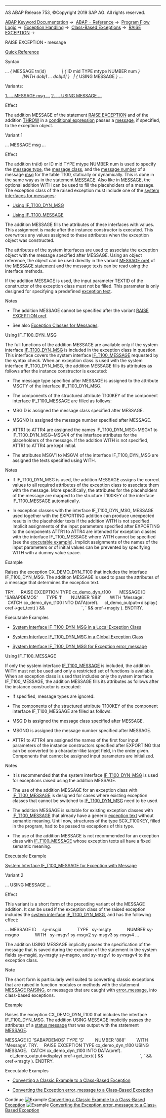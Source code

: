   

* * *

AS ABAP Release 753, ©Copyright 2019 SAP AG. All rights reserved.

[ABAP Keyword Documentation](javascript:call_link\('abenabap.htm'\)) →  [ABAP − Reference](javascript:call_link\('abenabap_reference.htm'\)) →  [Program Flow Logic](javascript:call_link\('abenabap_flow_logic.htm'\)) →  [Exception Handling](javascript:call_link\('abenabap_exceptions.htm'\)) →  [Class-Based Exceptions](javascript:call_link\('abenexceptions.htm'\)) →  [RAISE EXCEPTION](javascript:call_link\('abapraise_exception_class.htm'\)) → 

RAISE EXCEPTION - message

[Quick Reference](javascript:call_link\('abapraise_exception_shortref.htm'\))

Syntax

... *{* MESSAGE tn(id)
            *|* *{* ID mid TYPE mtype NUMBER num *}*
              *\[*WITH dobj1 ... dobj4*\]* *}*
  *|* *{* USING MESSAGE *}* ...

Variants:

[1\. ... MESSAGE msg ...](#!ABAP_VARIANT_1@1@)
[2\. ... USING MESSAGE ...](#!ABAP_VARIANT_2@2@)

Effect

The addition MESSAGE of the statement [RAISE EXCEPTION](javascript:call_link\('abapraise_exception_class.htm'\)) and of the addition [THROW](javascript:call_link\('abenconditional_expression_result.htm'\)) in a [conditional expression](javascript:call_link\('abenconditional_expressions.htm'\)) passes a [message](javascript:call_link\('abenmessage_glosry.htm'\) "Glossary Entry"), if specified, to the exception object.

Variant 1

... MESSAGE msg ...

Effect

The addition tn(id) or ID mid TYPE mtype NUMBER num is used to specify the [message type](javascript:call_link\('abenmessage_type_glosry.htm'\) "Glossary Entry"), the [message class](javascript:call_link\('abenmessage_class_glosry.htm'\) "Glossary Entry"), and the [message number](javascript:call_link\('abenmessage_number_glosry.htm'\) "Glossary Entry") of a message [msg](javascript:call_link\('abapmessage_msg.htm'\)) for the table T100, statically or dynamically. This is done in the same way as in the statement [MESSAGE](javascript:call_link\('abapmessage.htm'\)). Also like in [MESSAGE](javascript:call_link\('abapmessage.htm'\)), the optional addition WITH can be used to fill the placeholders of a message. The exception class of the raised exception must include one of the [system interfaces for messages](javascript:call_link\('abenmessage_interfaces.htm'\)):

-   [Using IF\_T100\_DYN\_MSG](#@@ITOC@@ABAPRAISE_EXCEPTION_MESSAGE_1)

-   [Using IF\_T100\_MESSAGE](#@@ITOC@@ABAPRAISE_EXCEPTION_MESSAGE_2)

The addition MESSAGE fills the attributes of these interfaces with values. This assignment is made after the instance constructor is executed. This overwrites any values assigned to these attributes when the exception object was constructed.

The attributes of the system interfaces are used to associate the exception object with the message specified after MESSAGE. Using an object reference, the object can be used directly in the variant [MESSAGE oref](javascript:call_link\('abapmessage_msg.htm'\)) of the [MESSAGE statement](javascript:call_link\('abapmessage.htm'\)) and the message texts can be read using the interface methods.

If the addition MESSAGE is used, the input parameter TEXTID of the constructor of the exception class must not be filled. This parameter is only designed for specifying a predefined [exception text](javascript:call_link\('abenexception_texts.htm'\)).

Notes

-   The addition MESSAGE cannot be specified after the variant [RAISE EXCEPTION oref](javascript:call_link\('abapraise_exception_class.htm'\)).
    
-   See also [Exception Classes for Messages](javascript:call_link\('abenmessage_exceptions.htm'\)).
    

Using IF\_T100\_DYN\_MSG

The full functions of the addition MESSAGE are available only if the system interface [IF\_T100\_DYN\_MSG](javascript:call_link\('abenif_t100_dyn_msg.htm'\)) is included in the exception class in question. This interface covers the system interface [IF\_T100\_MESSAGE](javascript:call_link\('abenif_t100_message.htm'\)) requested by the syntax check. When an exception class is used with the system interface IF\_T100\_DYN\_MSG, the addition MESSAGE fills its attributes as follows after the instance constructor is executed:

-   The message type specified after MESSAGE is assigned to the attribute MSGTY of the interface IF\_T100\_DYN\_MSG.
    
-   The components of the structured attribute T100KEY of the component interface IF\_T100\_MESSAGE are filled as follows:
    

-   MSGID is assigned the message class specified after MESSAGE.

-   MSGNO is assigned the message number specified after MESSAGE.

-   ATTR1 to ATTR4 are assigned the names IF\_T100\_DYN\_MSG~MSGV1 to IF\_T100\_DYN\_MSG~MSGV4 of the interface attributes for the placeholders of the message. If the addition WITH is not specified, ATTR1 to ATTR4 are kept initial.

-   The attributes MSGV1 to MSGV4 of the interface IF\_T100\_DYN\_MSG are assigned the texts specified using WITH.
    

Notes

-   If IF\_T100\_DYN\_MSG is used, the addition MESSAGE assigns the correct values to all required attributes of the exception class to associate them with the message. More specifically, the attributes for the placeholders of the message are mapped to the structure T100KEY of the interface IF\_T100\_MESSAGE automatically.
    
-   In exception classes with the interface IF\_T100\_DYN\_MSG, MESSAGE used together with the EXPORTING addition can produce unexpected results in the placeholder texts if the addition WITH is not specified. Implicit assignments of the input parameters specified after EXPORTING to the components ATTR1 to ATTR4 are intended for exception classes with the interface IF\_T100\_MESSAGE where WITH cannot be specified (see the [executable example](javascript:call_link\('abenmessage_interface_reuse_abexa.htm'\))). Implicit assignments of the names of the input parameters or of initial values can be prevented by specifying WITH with a dummy value space.
    

Example

Raises the exception CX\_DEMO\_DYN\_T100 that includes the interface IF\_T100\_DYN\_MSG. The addition MESSAGE is used to pass the attributes of a message that determines the exception text.

TRY.
    RAISE EXCEPTION TYPE cx\_demo\_dyn\_t100
      MESSAGE ID 'SABAPDEMOS'
      TYPE 'I'
      NUMBER '888'
      WITH 'Message'.
  CATCH cx\_demo\_dyn\_t100 INTO DATA(oref).
    cl\_demo\_output=>display( oref->get\_text( ) &&
                             \`, \` && oref->msgty ).
ENDTRY.

Executable Examples

-   [System Interface IF\_T100\_DYN\_MSG in a Local Exception Class](javascript:call_link\('abenraise_message_abexa.htm'\))
    
-   [System Interface IF\_T100\_DYN\_MSG in a Global Exception Class](javascript:call_link\('abenraise_message_global_abexa.htm'\))
    
-   [System Interface IF\_T100\_DYN\_MSG for Exception error\_message](javascript:call_link\('abenraise_error_message_abexa.htm'\))
    

Using IF\_T100\_MESSAGE

If only the system interface [IF\_T100\_MESSAGE](javascript:call_link\('abenif_t100_message.htm'\)) is included, the addition WITH must not be used and only a restricted set of functions is available. When an exception class is used that includes only the system interface IF\_T100\_MESSAGE, the addition MESSAGE fills its attributes as follows after the instance constructor is executed:

-   If specified, message types are ignored.
    
-   The components of the structured attribute T100KEY of the component interface IF\_T100\_MESSAGE are filled as follows:
    

-   MSGID is assigned the message class specified after MESSAGE.

-   MSGNO is assigned the message number specified after MESSAGE.

-   ATTR1 to ATTR4 are assigned the names of the first four input parameters of the instance constructors specified after EXPORTING that can be converted to a character-like target field, in the order given. Components that cannot be assigned input parameters are initialized.

Notes

-   It is recommended that the system interface [IF\_T100\_DYN\_MSG](javascript:call_link\('abenif_t100_dyn_msg.htm'\)) is used for exceptions raised using the addition MESSAGE.
    
-   The use of the addition MESSAGE for an exception class with [IF\_T100\_MESSAGE](javascript:call_link\('abenif_t100_message.htm'\)) is designed for cases where existing exception classes that cannot be switched to [IF\_T100\_DYN\_MSG](javascript:call_link\('abenif_t100_dyn_msg.htm'\)) need to be used.
    
-   The addition MESSAGE is suitable for existing exception classes with [IF\_T100\_MESSAGE](javascript:call_link\('abenif_t100_message.htm'\)) that already have a generic [exception text](javascript:call_link\('abenexception_texts.htm'\)) without semantic meaning. Until now, structures of the type SCX\_T100KEY, filled in the program, had to be passed to exceptions of this type.
    
-   The use of the addition MESSAGE is not recommended for an exception class with [IF\_T100\_MESSAGE](javascript:call_link\('abenif_t100_message.htm'\)) whose exception texts all have a fixed semantic meaning.
    

Executable Example

[System Interface IF\_T100\_MESSAGE for Exception with Message](javascript:call_link\('abenmessage_interface_reuse_abexa.htm'\))

Variant 2

... USING MESSAGE ...

Effect

This variant is a short form of the preceding variant of the MESSAGE addition. It can be used if the exception class of the raised exception includes the [system interface](javascript:call_link\('abenmessage_interfaces.htm'\)) [IF\_T100\_DYN\_MSG](javascript:call_link\('abenif_t100_dyn_msg.htm'\)), and has the following effect:

... MESSAGE ID     sy-msgid
            TYPE   sy-msgty
            NUMBER sy-msgno
            WITH   sy-msgv1 sy-msgv2 sy-msgv3 sy-msgv4 ...

The addition USING MESSAGE implicitly passes the specification of the message that is saved during the execution of the statement in the system fields sy-msgid, sy-msgty sy-msgno, and sy-msgv1 to sy-msgv4 to the exception class.

Note

The short form is particularly well suited to converting classic exceptions that are raised in function modules or methods with the statement [MESSAGE RAISING](javascript:call_link\('abapmessage_raising.htm'\)), or messages that are caught with [error\_message](javascript:call_link\('abapcall_function_parameter.htm'\)), into class-based exceptions.

Example

Raises the exception CX\_DEMO\_DYN\_T100 that includes the interface IF\_T100\_DYN\_MSG. The addition USING MESSAGE implicitly passes the attributes of a [status message](javascript:call_link\('abenstatus_message_glosry.htm'\) "Glossary Entry") that was output with the statement [MESSAGE](javascript:call_link\('abapmessage.htm'\)).

MESSAGE ID 'SABAPDEMOS' TYPE 'S'
        NUMBER '888'
        WITH 'Message'.
TRY.
    RAISE EXCEPTION TYPE cx\_demo\_dyn\_t100 USING MESSAGE.
  CATCH cx\_demo\_dyn\_t100 INTO DATA(oref).
    cl\_demo\_output=>display( oref->get\_text( ) &&
                             \`, \` && oref->msgty ).
ENDTRY.

Executable Examples

-   [Converting a Classic Example to a Class-Based Exception](javascript:call_link\('abenraise_message_glbl_shrt_abexa.htm'\))
    
-   [Converting the Exception error\_message to a Class-Based Exception](javascript:call_link\('abenraise_error_message_shrt_abexa.htm'\))
    

Continue
![Example](exa.gif "Example") [Converting a Classic Example to a Class-Based Exception](javascript:call_link\('abenraise_message_glbl_shrt_abexa.htm'\))
![Example](exa.gif "Example") [Converting the Exception error\_message to a Class-Based Exception](javascript:call_link\('abenraise_error_message_shrt_abexa.htm'\))